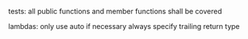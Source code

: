 tests:
    all public functions and member functions shall be covered

lambdas:
    only use auto if necessary
    always specify trailing return type